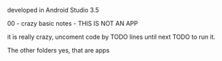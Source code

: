 developed in Android Studio 3.5

00 - crazy basic notes - THIS IS NOT AN APP

it is really crazy, uncoment code by TODO lines until next TODO to run it.

The other folders yes, that are apps
